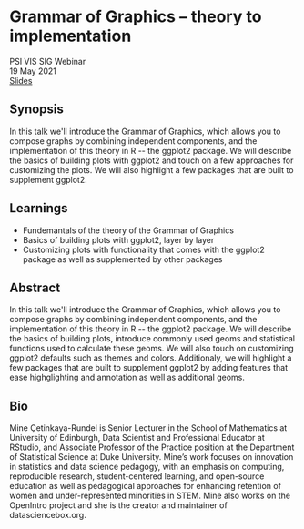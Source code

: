 # Grammar of Graphics – theory to implementation

PSI VIS SIG Webinar  
19 May 2021  
[Slides](http://bit.ly/ggplot2-vissig)

## Synopsis

In this talk we'll introduce the Grammar of Graphics, which allows you to compose graphs by combining independent components, and the implementation of this theory in R -- the ggplot2 package. We will describe the basics of building plots with ggplot2 and touch on a few approaches for customizing the plots. We will also highlight a few packages that are built to supplement ggplot2.

## Learnings

- Fundemantals of the theory of the Grammar of Graphics
- Basics of building plots with ggplot2, layer by layer
- Customizing plots with functionality that comes with the ggplot2 package as well as supplemented by other packages

## Abstract

In this talk we'll introduce the Grammar of Graphics, which allows you to compose graphs by combining independent components, and the implementation of this theory in R -- the ggplot2 package. We will describe the basics of building plots, introduce commonly used geoms and statistical functions used to calculate these geoms. We will also touch on customizing ggplot2 defaults such as themes and colors. Additionaly, we will highlight a few packages that are built to supplement ggplot2 by adding features that ease highglighting and annotation as well as additional geoms.

## Bio

Mine Çetinkaya-Rundel is Senior Lecturer in the School of Mathematics at University of Edinburgh, Data Scientist and Professional Educator at RStudio, and Associate Professor of the Practice position at the Department of Statistical Science at Duke University. Mine’s work focuses on innovation in statistics and data science pedagogy, with an emphasis on computing, reproducible research, student-centered learning, and open-source education as well as pedagogical approaches for enhancing retention of women and under-represented minorities in STEM. Mine also works on the OpenIntro project and she is the creator and maintainer of datasciencebox.org.